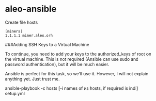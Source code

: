 # aleo-ansible

Create file hosts

```
[miners]
1.1.1.1 miner.aleo.orh
```

###Adding SSH Keys to a Virtual Machine

To continue, you need to add your keys to the authorized_keys of root on the virtual machine. This is not required (Ansible can use sudo and password authentication), but it will be much easier.

Ansible is perfect for this task, so we'll use it. However, I will not explain anything yet. Just trust me.

ansible-playbook -c hosts [-i names of из hosts, if required is indi] setup.yml 